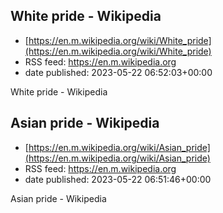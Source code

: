 ## White pride - Wikipedia
 - [https://en.m.wikipedia.org/wiki/White_pride](https://en.m.wikipedia.org/wiki/White_pride)
 - RSS feed: https://en.m.wikipedia.org
 - date published: 2023-05-22 06:52:03+00:00

White pride - Wikipedia

## Asian pride - Wikipedia
 - [https://en.m.wikipedia.org/wiki/Asian_pride](https://en.m.wikipedia.org/wiki/Asian_pride)
 - RSS feed: https://en.m.wikipedia.org
 - date published: 2023-05-22 06:51:46+00:00

Asian pride - Wikipedia

